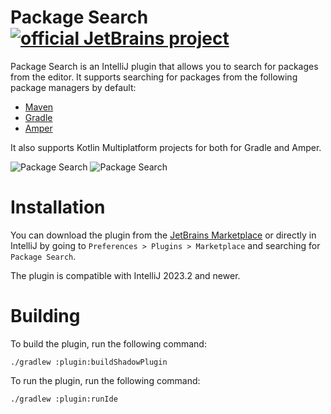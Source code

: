 # Package Search [![official JetBrains project](https://jb.gg/badges/official-flat-square.svg)](https://confluence.jetbrains.com/display/ALL/JetBrains+on+GitHub)

Package Search is an IntelliJ plugin that allows you to search for packages from the editor. It supports searching for
packages from the following package managers by default:

- [Maven](https://maven.apache.org/)
- [Gradle](https://gradle.org/)
- [Amper](https://blog.jetbrains.com/blog/2023/11/09/amper-improving-the-build-tooling-user-experience/)

It also supports Kotlin Multiplatform projects for both for Gradle and Amper.

![Package Search](https://plugins.jetbrains.com/files/12507/screenshot_2db7914e-4a6a-45a1-aa34-ed00b150cf62)
![Package Search](https://plugins.jetbrains.com/files/12507/screenshot_26124d52-4baf-4e5c-bff3-1ecb81efd83c)

# Installation

You can download the plugin from the [JetBrains Marketplace](https://plugins.jetbrains.com/plugin/12507-package-search)
or directly in IntelliJ by going to `Preferences > Plugins > Marketplace` and searching for `Package Search`.

The plugin is compatible with IntelliJ 2023.2 and newer.

# Building

To build the plugin, run the following command:

```shell
./gradlew :plugin:buildShadowPlugin
```

To run the plugin, run the following command:

```shell
./gradlew :plugin:runIde
```
